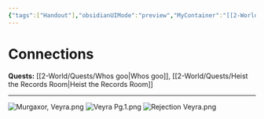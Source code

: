 ```yaml
---
{"tags":["Handout"],"obsidianUIMode":"preview","MyContainer":"[[2-World/Hubs/Neverwood Academy.md|Neverwood Academy]]","image":"Murgaxor, Veyra.png","dg-publish":true,"Connected_Quests":["[[2-World/Quests/Whos goo.md|Whos goo]]","[[2-World/Quests/Heist the Records Room.md|Heist the Records Room]]"],"dg-path":"Player Handouts/Murgaxor Student Records/Veyra Murgaxor Student Records.md","permalink":"/player-handouts/murgaxor-student-records/veyra-murgaxor-student-records/","dgPassFrontmatter":true,"updated":"2025-10-02T15:53:32.000+01:00"}
---
```



# Connections

**Quests:** [[2-World/Quests/Whos goo\|Whos goo]], [[2-World/Quests/Heist the Records Room\|Heist the Records Room]]

---

![Murgaxor, Veyra.png](/img/user/z_Assets/Murgaxor%20Lore/Murgaxor%20Student%20Records/Murgaxor,%20Veyra.png)
![Veyra Pg.1.png](/img/user/z_Assets/Murgaxor%20Lore/Murgaxor%20Student%20Records/Veyra%20Pg.1.png)
![Rejection Veyra.png](/img/user/z_Assets/Murgaxor%20Lore/Murgaxor%20Student%20Records/Rejection%20Veyra.png)
